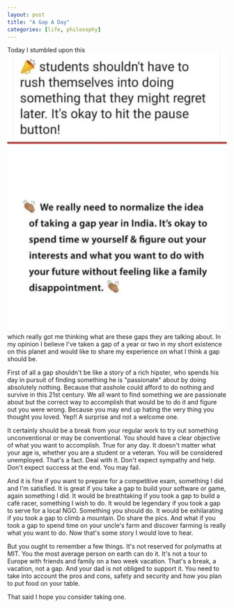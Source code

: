 ```yaml
---
layout: post
title: "A Gap A Day"
categories: [life, philosophy]
---
```


Today I stumbled upon this ![status update](/assets/img/whatsapp_1.png)
which really got me thinking what are these gaps they are talking about.
In my opinion I believe I've taken a gap of a year or two in my short existence
on this planet and would like to share my experience on what I think a gap should be.

First of all a gap shouldn't be like a story of a rich hipster, who spends
his day in pursuit of finding something he is "passionate" about by doing
absolutely nothing. Because that asshole could afford to do nothing and
survive in this 21st century. We all want to find something we are
passionate about but the correct way to accomplish that would be to do it
and figure out you were wrong. Because you may end up hating the very
thing you thought you loved. Yep!! A surprise and not a welcome one.

It certainly should be a break from your regular work to try out
something unconventional or may be conventional. You should have a clear
objective of what you want to accomplish. True for any day.
It doesn't matter what your age is, whether you are a student or a
veteran. You will be considered unemployed. That's a fact. Deal
with it. Don't expect sympathy and help. Don't expect success at the
end. You may fail.

And it is fine if you want to prepare for a competitive exam,
something I did and I'm satisfied. It is great if you take a gap to
build your software or game, again something I did. It would be
breathtaking if you took a gap to build a café racer, something I wish
to do. It would be legendary if you took a gap to serve for a local NGO.
Something you should do. It would be exhilarating if you took a gap to
climb a mountain. Do share the pics. And what if you took a gap to spend
time on your uncle's farm and discover farming is really what you want to do.
Now that's some story I would love to hear.

But you ought to remember a few things. It's not reserved for
polymaths at MIT. You the most average person on earth can do it. It's
not a tour to Europe with friends and family on a two week vacation.
That's a break, a vacation, not a gap. And your dad is not obliged to
support it. You need to take into account the pros and cons, safety
and security and how you plan to put food on your table.

That said I hope you consider taking one.
